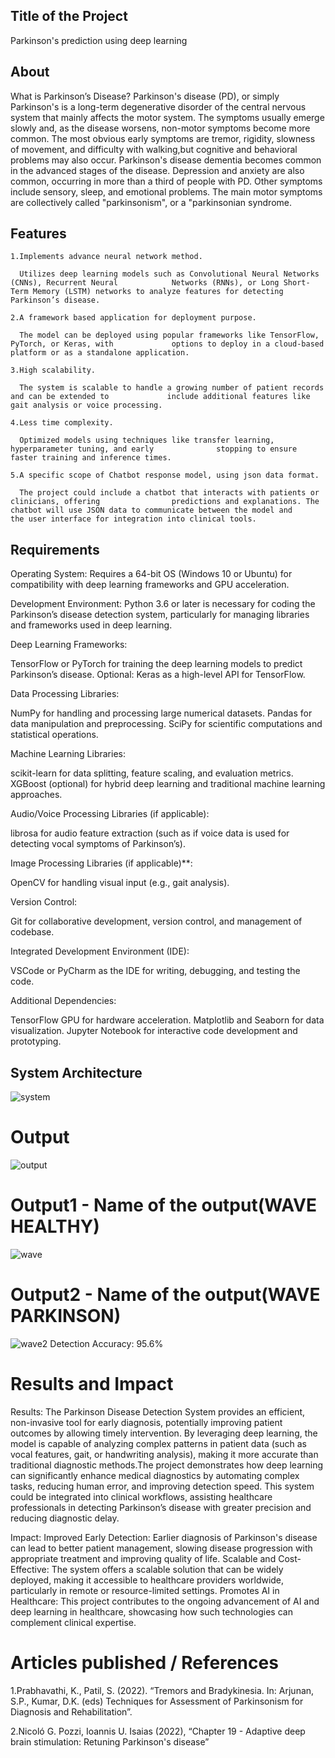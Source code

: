 ## Title of the Project

Parkinson's prediction using deep learning
## About

What is Parkinson’s Disease? Parkinson's disease (PD), or simply Parkinson's is a long-term degenerative disorder of the central nervous system that mainly affects the motor system. The symptoms usually emerge slowly and, as the disease worsens, non-motor symptoms become more common. The most obvious early symptoms are tremor, rigidity, slowness of movement, and difficulty with walking,but cognitive and behavioral problems may also occur. Parkinson's disease dementia becomes common in the advanced stages of the disease. Depression and anxiety are also common, occurring in more than a third of people with PD. Other symptoms include sensory, sleep, and emotional problems. The main motor symptoms are collectively called "parkinsonism", or a "parkinsonian syndrome.
## Features

    1.Implements advance neural network method.

      Utilizes deep learning models such as Convolutional Neural Networks (CNNs), Recurrent Neural            Networks (RNNs), or Long Short-Term Memory (LSTM) networks to analyze features for detecting            Parkinson’s disease.

    2.A framework based application for deployment purpose.

      The model can be deployed using popular frameworks like TensorFlow, PyTorch, or Keras, with             options to deploy in a cloud-based platform or as a standalone application.

    3.High scalability.

      The system is scalable to handle a growing number of patient records and can be extended to             include additional features like gait analysis or voice processing.

    4.Less time complexity.

      Optimized models using techniques like transfer learning, hyperparameter tuning, and early              stopping to ensure faster training and inference times.

    5.A specific scope of Chatbot response model, using json data format.

      The project could include a chatbot that interacts with patients or clinicians, offering                predictions and explanations. The chatbot will use JSON data to communicate between the model and       the user interface for integration into clinical tools.

## Requirements

Operating System: Requires a 64-bit OS (Windows 10 or Ubuntu) for compatibility with deep learning frameworks and GPU acceleration.

Development Environment: Python 3.6 or later is necessary for coding the Parkinson’s disease detection system, particularly for managing libraries and frameworks used in deep learning.

Deep Learning Frameworks:

TensorFlow or PyTorch for training the deep learning models to predict Parkinson’s disease.
Optional: Keras as a high-level API for TensorFlow.

Data Processing Libraries:

NumPy for handling and processing large numerical datasets.
Pandas for data manipulation and preprocessing.
SciPy for scientific computations and statistical operations.

Machine Learning Libraries:

scikit-learn for data splitting, feature scaling, and evaluation metrics.
XGBoost (optional) for hybrid deep learning and traditional machine learning approaches.

Audio/Voice Processing Libraries (if applicable):

librosa for audio feature extraction (such as if voice data is used for detecting vocal symptoms of Parkinson’s).

Image Processing Libraries (if applicable)**:

OpenCV for handling visual input (e.g., gait analysis).

Version Control:

Git for collaborative development, version control, and management of codebase.

Integrated Development Environment (IDE):

VSCode or PyCharm as the IDE for writing, debugging, and testing the code.

Additional Dependencies:

TensorFlow GPU for hardware acceleration.
Matplotlib and Seaborn for data visualization.
Jupyter Notebook for interactive code development and prototyping.

## System Architecture
![system](https://github.com/user-attachments/assets/550afde0-ea09-4812-95ff-13d397f18c6e)

# Output
![output](https://github.com/user-attachments/assets/7e3c57f0-fbda-4cf2-8dd4-8ad4f6bf48e9)

# Output1 - Name of the output(WAVE HEALTHY)
![wave](https://github.com/user-attachments/assets/31ed58a4-80c5-4754-b397-d44905005691)

# Output2 - Name of the output(WAVE PARKINSON)
![wave2](https://github.com/user-attachments/assets/1ae6a0d2-bf8e-4a8c-be6f-f7d54416f91c)
Detection Accuracy: 95.6%
# Results and Impact

Results: The Parkinson Disease Detection System provides an efficient, non-invasive tool for early diagnosis, potentially improving patient outcomes by allowing timely intervention. By leveraging deep learning, the model is capable of analyzing complex patterns in patient data (such as vocal features, gait, or handwriting analysis), making it more accurate than traditional diagnostic methods.The project demonstrates how deep learning can significantly enhance medical diagnostics by automating complex tasks, reducing human error, and improving detection speed. This system could be integrated into clinical workflows, assisting healthcare professionals in detecting Parkinson’s disease with greater precision and reducing diagnostic delay.

Impact: Improved Early Detection: Earlier diagnosis of Parkinson's disease can lead to better patient management, slowing disease progression with appropriate treatment and improving quality of life. Scalable and Cost-Effective: The system offers a scalable solution that can be widely deployed, making it accessible to healthcare providers worldwide, particularly in remote or resource-limited settings. Promotes AI in Healthcare: This project contributes to the ongoing advancement of AI and deep learning in healthcare, showcasing how such technologies can complement clinical expertise.
# Articles published / References

1.Prabhavathi, K., Patil, S. (2022). “Tremors and Bradykinesia. In: Arjunan, S.P., Kumar, D.K. (eds) Techniques for Assessment of Parkinsonism for Diagnosis and Rehabilitation”.

2.Nicoló G. Pozzi, Ioannis U. Isaias (2022), “Chapter 19 - Adaptive deep brain stimulation: Retuning Parkinson's disease”
